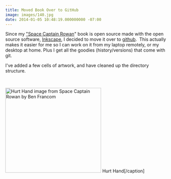 ```yaml
---
title: Moved Book Over to GitHub
image: images/140.jpg
date: 2014-01-05 10:48:19.000000000 -07:00
---
```

Since my <a title="Space Captain Rowan: My Open Book Project" href="http://www.benfrancom.com/space-captain-rowan-my-open-book-project/" target="_blank">"Space Captain Rowan</a>" book is open source made with the open source software, <a title="Inkscape Home Page" href="http://www.inkscape.org" target="_blank">Inkscape</a>, I decided to move it over to <a title="Github; Space Captain Rowan" href="https://github.com/bfrancom/space-captain-rowan" target="_blank">github</a>.  This actually makes it easier for me so I can work on it from my laptop remotely, or my desktop at home. Plus I get all the goodies (history/versions) that come with git.

I've added a few cells of artwork, and have cleaned up the directory structure.

&nbsp;

<a href="http://blog-bfrancom.rhcloud.com/wp-content/uploads/2014/01/HurtHandScreenshot.png"><img class="size-medium wp-image-716" alt="Hurt Hand image from Space Captain Rowan by Ben Francom" src="http://res.cloudinary.com/bfrancom/image/upload/h_266,w_300/v1399820279/HurtHandScreenshot_ammfxi.png" width="300" height="266" /></a> Hurt Hand[/caption]
